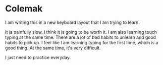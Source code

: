 # Colemak

I am writing this in a new keyboard layout that I am trying to learn.

It is painfully slow. I think it is going to be worth it. I am also learning touch typing at the same time. There are a lot of bad habits to unlearn and good habits to pick up. I feel like I am learning typing for the first time, which is a good thing. At the same time, it's very difficult.

I just need to practice everyday.
